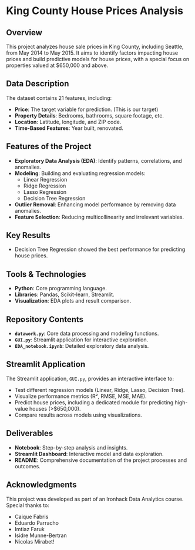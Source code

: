 # King County House Prices Analysis

## Overview
This project analyzes house sale prices in King County, including Seattle, from May 2014 to May 2015. It aims to identify factors impacting house prices and build predictive models for house prices, with a special focus on properties valued at $650,000 and above.

## Data Description
The dataset contains 21 features, including:
- **Price**: The target variable for prediction. (This is our target)
- **Property Details**: Bedrooms, bathrooms, square footage, etc.
- **Location**: Latitude, longitude, and ZIP code.
- **Time-Based Features**: Year built, renovated.

## Features of the Project
- **Exploratory Data Analysis (EDA)**: Identify patterns, correlations, and anomalies.
- **Modeling**: Building and evaluating regression models:
  - Linear Regression
  - Ridge Regression
  - Lasso Regression
  - Decision Tree Regression
- **Outlier Removal**: Enhancing model performance by removing data anomalies.
- **Feature Selection**: Reducing multicollinearity and irrelevant variables.

## Key Results
- Decision Tree Regression showed the best performance for predicting house prices.

## Tools & Technologies
- **Python**: Core programming language.
- **Libraries**: Pandas, Scikit-learn, Streamlit.
- **Visualization**: EDA plots and result comparison.

## Repository Contents
- **`datawork.py`**: Core data processing and modeling functions.
- **`GUI.py`**: Streamlit application for interactive exploration.
- **`EDA_notebook.ipynb`**: Detailed exploratory data analysis.

## Streamlit Application
The Streamlit application, `GUI.py`, provides an interactive interface to:
- Test different regression models (Linear, Ridge, Lasso, Decision Tree).
- Visualize performance metrics (R², RMSE, MSE, MAE).
- Predict house prices, including a dedicated module for predicting high-value houses (>$650,000).
- Compare results across models using visualizations.

## Deliverables
- **Notebook**: Step-by-step analysis and insights.
- **Streamlit Dashboard**: Interactive model and data exploration.
- **README**: Comprehensive documentation of the project processes and outcomes.

## Acknowledgments
This project was developed as part of an Ironhack Data Analytics course. Special thanks to:
- Caique Fabris
- Eduardo Parracho
- Imtiaz Faruk
- Isidre Munne-Bertran
- Nicolas Mirabet!
